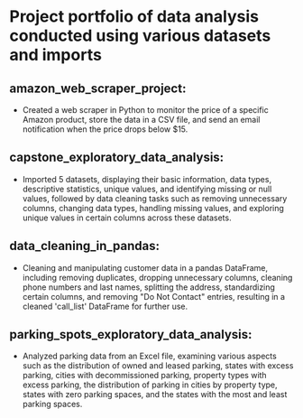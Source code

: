 # Project portfolio of data analysis conducted using various datasets and imports
## amazon_web_scraper_project:
- Created a web scraper in Python to monitor the price of a specific Amazon product, store the data in a CSV file, and send an email notification when the price drops below $15.
## capstone_exploratory_data_analysis:
- Imported 5 datasets, displaying their basic information, data types, descriptive statistics, unique values, and identifying missing or null values, followed by data cleaning tasks such as removing unnecessary columns, changing data types, handling missing values, and exploring unique values in certain columns across these datasets.
## data_cleaning_in_pandas:
- Cleaning and manipulating customer data in a pandas DataFrame, including removing duplicates, dropping unnecessary columns, cleaning phone numbers and last names, splitting the address, standardizing certain columns, and removing "Do Not Contact" entries, resulting in a cleaned 'call_list' DataFrame for further use.
## parking_spots_exploratory_data_analysis:
- Analyzed parking data from an Excel file, examining various aspects such as the distribution of owned and leased parking, states with excess parking, cities with decommissioned parking, property types with excess parking, the distribution of parking in cities by property type, states with zero parking spaces, and the states with the most and least parking spaces.
